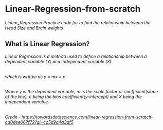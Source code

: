 # Linear-Regression-from-scratch
###### Linear_Regression Practice code for to find the relationship between the Head Size and Brain weights 
## What is Linear Regression?
###### Linear Regression is a method used to define a relationship between a dependent variable (Y) and independent variable (X)
###### which is written as y = mx + c
###### Where y is the dependent variable, m is the scale factor or coefficient(slope of the line), c being the bias coefficient(y-intercept) and X being the independent variable
###### Credit - https://towardsdatascience.com/linear-regression-from-scratch-cd0dee067f72?gi=cc5d9a4a3af5
